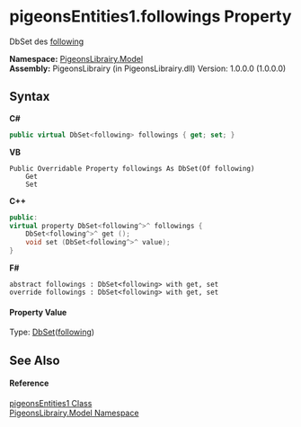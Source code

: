 # pigeonsEntities1.followings Property 
 

DbSet des <a href="31397466-28b4-3b58-1aa9-d8ca73b55c33">following</a>

**Namespace:**&nbsp;<a href="740f9e4a-e251-715e-60bf-e906871d97b4">PigeonsLibrairy.Model</a><br />**Assembly:**&nbsp;PigeonsLibrairy (in PigeonsLibrairy.dll) Version: 1.0.0.0 (1.0.0.0)

## Syntax

**C#**<br />
``` C#
public virtual DbSet<following> followings { get; set; }
```

**VB**<br />
``` VB
Public Overridable Property followings As DbSet(Of following)
	Get
	Set
```

**C++**<br />
``` C++
public:
virtual property DbSet<following^>^ followings {
	DbSet<following^>^ get ();
	void set (DbSet<following^>^ value);
}
```

**F#**<br />
``` F#
abstract followings : DbSet<following> with get, set
override followings : DbSet<following> with get, set
```


#### Property Value
Type: <a href="http://msdn2.microsoft.com/en-us/library/gg696460" target="_blank">DbSet</a>(<a href="31397466-28b4-3b58-1aa9-d8ca73b55c33">following</a>)

## See Also


#### Reference
<a href="245a4bc1-0cab-0f9a-129c-9375641dc5f0">pigeonsEntities1 Class</a><br /><a href="740f9e4a-e251-715e-60bf-e906871d97b4">PigeonsLibrairy.Model Namespace</a><br />